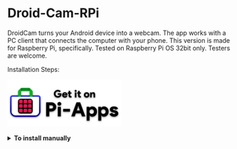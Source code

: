 # Droid-Cam-RPi


DroidCam turns your Android device into a webcam. The app works with a PC client that connects the computer with your phone. This version is made for Raspberry Pi, specifically. Tested on Raspberry Pi OS 32bit only. Testers are welcome.


Installation Steps:



[![badge](https://github.com/Botspot/pi-apps/blob/master/icons/badge.png?raw=true)](https://github.com/Botspot/pi-apps)  




<details>
<summary><b>To install manually</b> </summary>
To manually install DroidCam:
 
```
 sudo apt install cmake
  git clone https://github.com/open-sorcerer64/Droid-Cam-RPi.git
  cd Droid-Cam-RPi
  sudo bash install.sh
```
